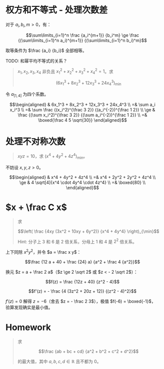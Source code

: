 # 权方和不等式 - 处理次数差

对于 $a_i, b_i, m > 0$，有：

$$\sum\limits_{i=1}^n \frac {a_i^{m+1}} {b_i^m} \ge \frac {(\sum\limits_{i=1}^n a_i)^{m+1}} {(\sum\limits_{i=1}^n b_i)^m}$$

取等条件为 $\frac {a_i} {b_i}$ 全部相等。

TODO: 和幂平均不等式的关系？

> $x_1,x_2,x_3,x_4$ 非负且 $x_1^2 + x_2^2 + x_3^2 + x_4^2 = 1$。求
>
> $$(6x_1^3 + 8x_2^3 + 12x_3^3 + 24x_4^3)_{\min}$$

令 $a_{[1,4]}$ 为四个系数。

$$\begin{aligned}
    & 6x_1^3 + 8x_2^3 + 12x_3^3 + 24x_4^3 \\
    =& \sum a_i x_i^3 \\
    =& \sum \frac {(x_i^2)^{\frac 3 2}} {(a_i^{-2})^{\frac 1 2}} \\
    \ge & \frac {(\sum x_i^2)^{\frac 3 2}} {(\sum a_i^{-2})^{\frac 1 2}} \\
    =& \boxed{\frac 4 5 \sqrt{30}}
\end{aligned}$$

# 处理不对称次数

> $xyz = 10$，求 $(x^4 + 4y^2 + 4z^4)_{\min}$。

不妨设 $x,y,z > 0$。

$$\begin{aligned}
    & x^4 + 4y^2 + 4z^4 \\
    =& x^4 + 2y^2 + 2y^2 + 4z^4 \\
    \ge & 4 \sqrt[4]{x^4 \cdot 4y^4 \cdot 4z^4} \\
    =& \boxed{80} \\
\end{aligned}$$

# $x + \frac C x$

> 求
>
> $$\left( \frac {4xy (3x^2 + 10xy + 6y^2)} {x^4 + 4y^4} \right)_{\min}$$
>
> Hint: 分子上 $3$ 和 $6$ 是 $2$ 倍关系，分母上 $1$ 和 $4$ 是 $2^2$ 倍关系。

上下同除 $x^2y^2$，并令 $a = \frac x y$：

$$\frac {12 a + 40 + \frac {24} a} {a^2 + \frac 4 {a^2}}$$

换元 $z = a + \frac 2 a$（$z \ge 2 \sqrt 2$ 或 $z < - 2 \sqrt 2$）：

$$f(z) = \frac {12z + 40} {z^2 - 4}$$

$$f'(z) = - \frac {4 (3z^2 + 20z + 12)} {(z^2 - 4)^2}$$

$f'(z) = 0$ 解得 $z = -6$（舍去 $z = - \frac 2 3$），极值 $f(-6) = \boxed{-1}$，验算发现确实是最小值。

# Homework

> 求
>
> $$\frac {ab + bc + cd} {a^2 + b^2 + c^2 + d^2}$$
>
> 的最大值，其中 $a,b,c,d \in \mathbb R$ 且不都为 $0$。


